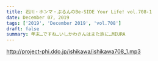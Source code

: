 ```yaml
---
title: 石川・ホンマ・ぶるんのBe-SIDE Your Life! vol.708-1
date: December 07, 2019
tags: ['2019', 'December 2019', 'vol.708']
draft: false
summary: 年末…ですね…いしかわさんはまた旅に…MIURA
---
```


http://project-phi.ddo.jp/ishikawa/ishikawa708_1.mp3
